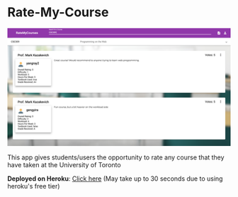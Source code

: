 # Rate-My-Course

<img src="rateMyCourse.png">

This app gives students/users the opportunity to rate any course that they have taken at the University of Toronto

**Deployed on Heroku**: [Click here](https://rate-my-courses.herokuapp.com/?fbclid=IwAR0ElC2cZu9DXUrB1n7mlOWY2X0Uhb-A6RWDWTMtAvGIhvOmX8K1xMvS8fo) (May take up to 30 seconds due to using heroku's free tier)
